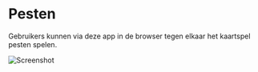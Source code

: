 # Pesten
Gebruikers kunnen via deze app in de browser tegen elkaar het kaartspel pesten spelen.

![Screenshot](https://cdn.discordapp.com/attachments/533304003711205376/888056949910954025/unknown.png)
